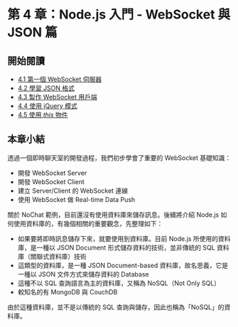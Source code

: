 # 第 4 章：Node.js 入門 - WebSocket 與 JSON 篇

## 開始閱讀

 * [4.1 第一個 WebSocket 伺服器](1-websocket.md)
 * [4.2 學習 JSON 格式](2-json.md)
 * [4.3 製作 WebSocket 用戶端](3-websocket-client.md)
 * [4.4 使用 jQuery 模式](4-jquery-pattern.md)
 * [4.5 使用 *this* 物件](5-this.md)

 ## 本章小結

透過一個即時聊天室的開發過程，我們初步學會了重要的 WebSocket 基礎知識：

- 開發 WebSocket Server
- 開發 WebSocket Client
- 建立 Server/Client 的 WebSocket 連線
- 使用 WebSocket 做 Real-time Data Push

關於 NoChat 範例，目前還沒有使用資料庫來儲存訊息。後續將介紹 Node.js 如何使用資料庫的，有幾個相關的重要觀念，先整理如下：

- 如果要將即時訊息儲存下來，就要使用到資料庫。目前 Node.js 所使用的資料庫，是一種以 JSON Document 形式儲存資料的技術，並非傳統的 SQL 資料庫（關聯式資料庫）技術
- 這類型的資料庫，是一種 JSON Document-based 資料庫，故名思義，它是一種以 JSON 文件方式來儲存資料的 Database
- 這種不以 SQL 查詢語言為主的資料庫，又稱為 NoSQL（Not Only SQL）
- 較知名的有 MongoDB 與 CouchDB

由於這種資料庫，並不是以傳統的 SQL 查詢與儲存，因此也稱為「NoSQL」的資料庫。